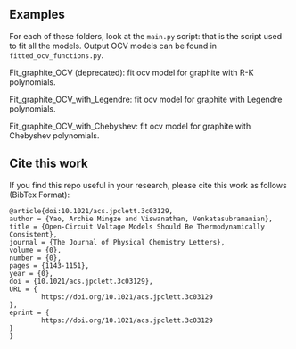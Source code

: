 ## Examples

For each of these folders, look at the `main.py` script: that is the script used to fit all the models. Output OCV models can be found in `fitted_ocv_functions.py`.

Fit_graphite_OCV (deprecated): fit ocv model for graphite with R-K polynomials.

Fit_graphite_OCV_with_Legendre: fit ocv model for graphite with Legendre polynomials.

Fit_graphite_OCV_with_Chebyshev: fit ocv model for graphite with Chebyshev polynomials.




## Cite this work
If you find this repo useful in your research, please cite this work as follows (BibTex Format):
```
@article{doi:10.1021/acs.jpclett.3c03129,
author = {Yao, Archie Mingze and Viswanathan, Venkatasubramanian},
title = {Open-Circuit Voltage Models Should Be Thermodynamically Consistent},
journal = {The Journal of Physical Chemistry Letters},
volume = {0},
number = {0},
pages = {1143-1151},
year = {0},
doi = {10.1021/acs.jpclett.3c03129},
URL = { 
        https://doi.org/10.1021/acs.jpclett.3c03129
},
eprint = { 
        https://doi.org/10.1021/acs.jpclett.3c03129
}
}
```




